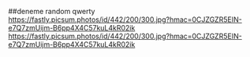 ##deneme
random
qwerty
https://fastly.picsum.photos/id/442/200/300.jpg?hmac=0CJZGZR5EIN-e7Q7zmUijm-B6pp4X4C57kuL4kR02ik
https://fastly.picsum.photos/id/442/200/300.jpg?hmac=0CJZGZR5EIN-e7Q7zmUijm-B6pp4X4C57kuL4kR02ik